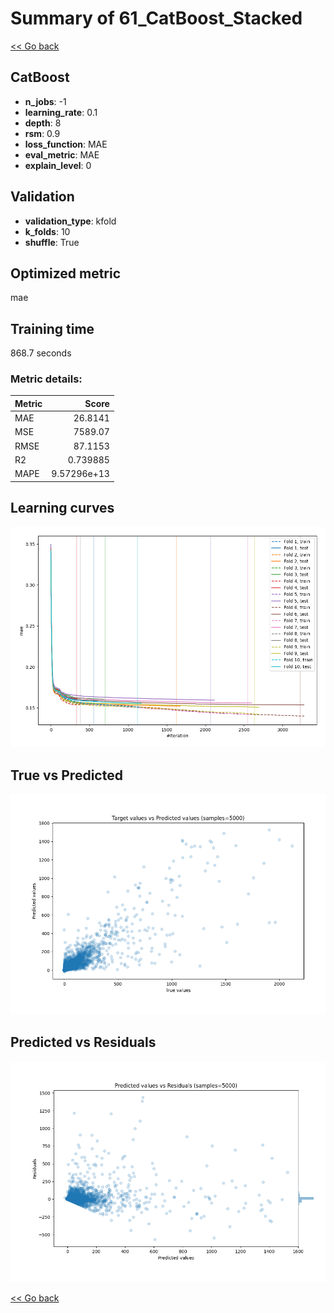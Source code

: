 # Summary of 61_CatBoost_Stacked

[<< Go back](../README.md)


## CatBoost
- **n_jobs**: -1
- **learning_rate**: 0.1
- **depth**: 8
- **rsm**: 0.9
- **loss_function**: MAE
- **eval_metric**: MAE
- **explain_level**: 0

## Validation
 - **validation_type**: kfold
 - **k_folds**: 10
 - **shuffle**: True

## Optimized metric
mae

## Training time

868.7 seconds

### Metric details:
| Metric   |          Score |
|:---------|---------------:|
| MAE      |   26.8141      |
| MSE      | 7589.07        |
| RMSE     |   87.1153      |
| R2       |    0.739885    |
| MAPE     |    9.57296e+13 |



## Learning curves
![Learning curves](learning_curves.png)
## True vs Predicted

![True vs Predicted](true_vs_predicted.png)


## Predicted vs Residuals

![Predicted vs Residuals](predicted_vs_residuals.png)



[<< Go back](../README.md)
